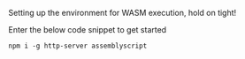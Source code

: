 Setting up the environment for WASM execution, hold on tight!

Enter the below code snippet to get started

```
npm i -g http-server assemblyscript
```